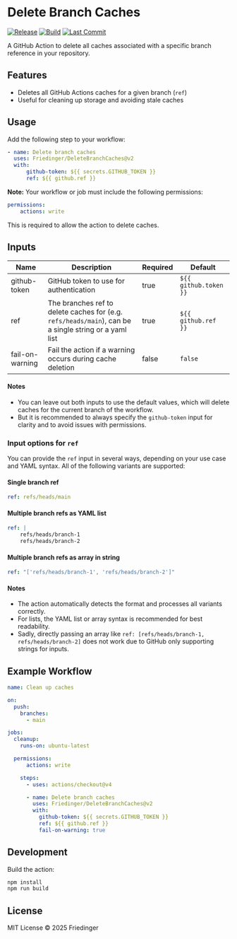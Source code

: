 # Delete Branch Caches

<a href="https://github.com/Friedinger/DeleteBranchCaches/releases"><img alt="Release" src="https://img.shields.io/github/v/release/Friedinger/DeleteBranchCaches"></a>
<a href="https://github.com/Friedinger/DeleteBranchCaches/actions/workflows/test-action.yml"><img alt="Build" src="https://github.com/Friedinger/DeleteBranchCaches/actions/workflows/test-action.yml/badge.svg"></a>
<a href="https://github.com/Friedinger/DeleteBranchCaches/commits/main"><img alt="Last Commit" src="https://img.shields.io/github/last-commit/Friedinger/DeleteBranchCaches"></a>

A GitHub Action to delete all caches associated with a specific branch reference in your repository.

## Features

-   Deletes all GitHub Actions caches for a given branch (`ref`)
-   Useful for cleaning up storage and avoiding stale caches

## Usage

Add the following step to your workflow:

```yaml
- name: Delete branch caches
  uses: Friedinger/DeleteBranchCaches@v2
  with:
      github-token: ${{ secrets.GITHUB_TOKEN }}
      ref: ${{ github.ref }}
```

**Note:** Your workflow or job must include the following permissions:

```yaml
permissions:
    actions: write
```

This is required to allow the action to delete caches.

## Inputs

| Name            | Description                                                                                           | Required | Default               |
| --------------- | ----------------------------------------------------------------------------------------------------- | -------- | --------------------- |
| github-token    | GitHub token to use for authentication                                                                | true     | `${{ github.token }}` |
| ref             | The branches ref to delete caches for (e.g. `refs/heads/main`), can be a single string or a yaml list | true     | `${{ github.ref }}`   |
| fail-on-warning | Fail the action if a warning occurs during cache deletion                                             | false    | `false`               |

#### Notes

-   You can leave out both inputs to use the default values, which will delete caches for the current branch of the workflow.
-   But it is recommended to always specify the `github-token` input for clarity and to avoid issues with permissions.

### Input options for `ref`

You can provide the `ref` input in several ways, depending on your use case and YAML syntax. All of the following variants are supported:

#### Single branch ref

```yaml
ref: refs/heads/main
```

#### Multiple branch refs as YAML list

```yaml
ref: |
    refs/heads/branch-1
    refs/heads/branch-2
```

#### Multiple branch refs as array in string

```yaml
ref: "['refs/heads/branch-1', 'refs/heads/branch-2']"
```

#### Notes

-   The action automatically detects the format and processes all variants correctly.
-   For lists, the YAML list or array syntax is recommended for best readability.
-   Sadly, directly passing an array like `ref: [refs/heads/branch-1, refs/heads/branch-2]` does not work due to GitHub only supporting strings for inputs.

## Example Workflow

```yaml
name: Clean up caches

on:
  push:
    branches:
      - main

jobs:
  cleanup:
    runs-on: ubuntu-latest

  permissions:
      actions: write

    steps:
      - uses: actions/checkout@v4

      - name: Delete branch caches
        uses: Friedinger/DeleteBranchCaches@v2
        with:
          github-token: ${{ secrets.GITHUB_TOKEN }}
          ref: ${{ github.ref }}
          fail-on-warning: true
```

## Development

Build the action:

```sh
npm install
npm run build
```

## License

MIT License © 2025 Friedinger
